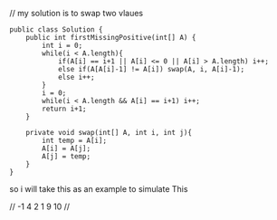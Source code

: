 // my solution is to swap two vlaues

```
public class Solution {
    public int firstMissingPositive(int[] A) {
        int i = 0;
        while(i < A.length){
            if(A[i] == i+1 || A[i] <= 0 || A[i] > A.length) i++;
            else if(A[A[i]-1] != A[i]) swap(A, i, A[i]-1);
            else i++;
        }
        i = 0;
        while(i < A.length && A[i] == i+1) i++;
        return i+1;
    }

    private void swap(int[] A, int i, int j){
        int temp = A[i];
        A[i] = A[j];
        A[j] = temp;
    }
}

```

so i will take this as an example to simulate This

// -1  4  2  1  9 10
// 
